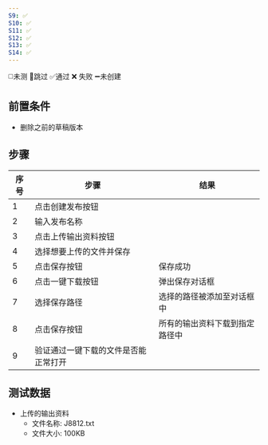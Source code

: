 ```yaml
---
S9: ✅
S10: ✅
S11: ✅
S12: ✅
S13: ✅
S14: ✅
---
```

◻️未测    🚫跳过     ✅通过    ❌ 失败    ➖未创建

## 前置条件

- 删除之前的草稿版本

## 步骤

| 序号  | 步骤                 | 结果              |
| --- | ------------------ | --------------- |
| 1   | 点击创建发布按钮           |                 |
| 2   | 输入发布名称             |                 |
| 3   | 点击上传输出资料按钮         |                 |
| 4   | 选择想要上传的文件并保存       |                 |
| 5   | 点击保存按钮             | 保存成功            |
| 6   | 点击一键下载按钮           | 弹出保存对话框         |
| 7   | 选择保存路径             | 选择的路径被添加至对话框中   |
| 8   | 点击保存按钮             | 所有的输出资料下载到指定路径中 |
| 9   | 验证通过一键下载的文件是否能正常打开 |                 |

## 测试数据

- 上传的输出资料
	- 文件名称: J8812.txt
	- 文件大小: 100KB
